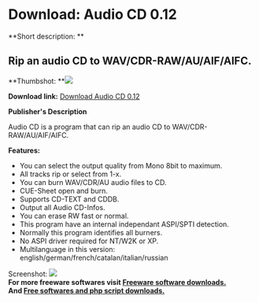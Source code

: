 # Download: Audio CD 0.12

**Short description: **

## Rip an audio CD to WAV/CDR-RAW/AU/AIF/AIFC.

  
**Thumbshot: **![](http://www.freewarefiles.com/screenshot/audiocd12_md.gif)   
  
**Download link:** [Download Audio CD 0.12](http://freesoftwares.boysofts.com/Audio-CD_program_33437.html)  
  

**Publisher's Description**  
  

Audio CD is a program that can rip an audio CD to WAV/CDR-RAW/AU/AIF/AIFC.

**Features:**

  * You can select the output quality from Mono 8bit to maximum. 
  * All tracks rip or select from 1-x. 
  * You can burn WAV/CDR/AU audio files to CD. 
  * CUE-Sheet open and burn. 
  * Supports CD-TEXT and CDDB. 
  * Output all Audio CD-Infos. 
  * You can erase RW fast or normal. 
  * This program have an internal independant ASPI/SPTI detection. 
  * Normally this program identifies all burners. 
  * No ASPI driver required for NT/W2K or XP. 
  * Multilanguage in this version: english/german/french/catalan/italian/russian 

  
  
Screenshot: ![](http://www.freewarefiles.com/screenshot/audiocd12.gif)  
**For more freeware softwares visit [Freeware software downloads.](http://freesoftwares.boysofts.com/)**   
**And [Free softwares and php script downloads.](http://www.boysofts.com/)**

